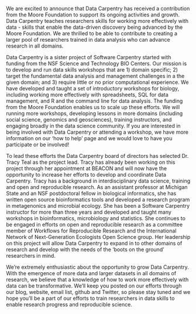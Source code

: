 We are excited to announce that Data Carpentry has received a contribution from the Moore Foundation to support its ongoing activities and growth. Data Carpentry teaches researchers skills for working more effectively with data - skills that enable the data-driven discovery being advanced by the Moore Foundation. We are thrilled to be able to contribute to creating a larger pool of researchers trained in data analysis who can advance research in all domains. 

Data Carpentry is a sister project of Software Carpentry started with funding from the NSF Science and Technology BIO Centers.  Our mission is to develop and run data skills workshops that are 1) domain specific; 2) target the fundamental data analysis and management challenges in a the given domain; and 3) require little or no prior computational experience. We have developed and taught a set of introductory workshops for biology, including working more effectively with spreadsheets, SQL for data management, and R and the command line for data analysis. The funding from the Moore Foundation enables us to scale up these efforts. We will running more workshops, developing lessons in more domains (including social science, genomics and geosciences), training instructors, and engaging broadly in the data science community. If you are interested in being involved with Data Carpentry or attending a workshop, we have more information on our ‘how to help’ page and we would love to have you participate or be involved!

To lead these efforts the Data Carpentry board of directors has selected Dr. Tracy Teal as the project lead. Tracy has already been working on this project through her appointment at BEACON and will now have the opportunity to increase her efforts to develop and coordinate Data Carpentry. Tracy has a background in interdisciplinary data science, training and open and reproducible research. As an assistant professor at Michigan State and an NSF postdoctoral fellow in biological informatics, she has written open source bioinformatics tools and developed a research program in metagenonics and microbial ecology. She has been a Software Carpentry instructor for more than three years and developed and taught many workshops in bioinformatics, microbiology and statistics. She continues to be engaged in efforts on open and reproducible research as a committee member of Workflows for Reproducible Research and the International Network of Next-Generation Ecologists Open Science group. Her leadership on this project will allow Data Carpentry to expand in to other domains of research and develop with the needs of the ‘boots on the ground’ researchers in mind. 

We’re extremely enthusiastic about the opportunity to grow Data Carpentry. With the emergence of more data and larger datasets in all domains of research, we believe that a knowledge of how to work more effectively with data can be transformative. We’ll keep you posted on our efforts through our blog, website, email list, github and Twitter, so please stay tuned and we hope you’ll be a part of our efforts to train researchers in data skills to enable research progress and reproducible science.
